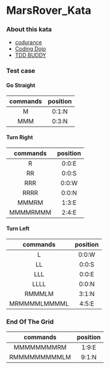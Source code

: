 # MarsRover_Kata
### About this kata
- [codurance](https://www.codurance.com/katas/simple-mars-rover)
- [Coding Dojo](https://codingdojo.org/kata/mars-rover/)
- [TDD BUDDY](https://www.tddbuddy.com/katas/mars-rover.html)

### Test case
#### Go Straight
| commands | position |
| :----: | :----: |
| M | 0:1:N |
| MMM | 0:3:N |

#### Turn Right
| commands | position |
| :----: | :----: |
| R | 0:0:E |
| RR | 0:0:S |
| RRR | 0:0:W |
| RRRR | 0:0:N |
| MMMRM | 1:3:E |
| MMMMRMMM | 2:4:E |

#### Turn Left
| commands | position |
| :----: | :----: |
| L | 0:0:W |
| LL | 0:0:S |
| LLL | 0:0:E |
| LLLL | 0:0:N |
| RMMMLM | 3:1:N |
| MRMMMMLMMMML | 4:5:E |

### End Of The Grid
| commands | position |
| :----: | :----: |
| MMMMMMMMRM | 1:9:E |
| RMMMMMMMMMLM | 9:1:N |